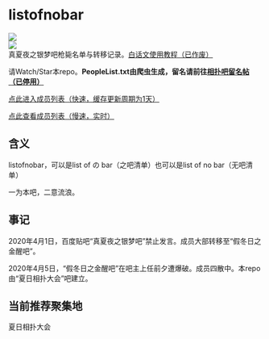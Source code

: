 # listofnobar
<a title="Watch" target="_blank" href="https://github.com/lixiang810/listofnobar/watchers"><img src="https://img.shields.io/github/watchers/lixiang810/listofnobar.svg?label=Watchers&style=social"></a>  
<a title="GitHub Star" target="_blank" href="https://github.com/lixiang810/listofnobar/stargazers"><img src="https://img.shields.io/github/stars/lixiang810/listofnobar.svg?label=Stars&style=social"></a>  
真夏夜之银梦吧枪毙名单与转移记录。[白话文使用教程（已作废）](https://github.com/lixiang810/listofnobar/wiki)

请Watch/Star本repo。**PeopleList.txt由爬虫生成，留名请前往[相扑吧留名帖（已停用）](https://tieba.baidu.com/p/6598964667)**

[点此进入成员列表（快速，缓存更新周期为1天）](https://cdn.jsdelivr.net/gh/lixiang810/listofnobar/PeopleList.txt "点此进入成员列表")

[点此查看成员列表（慢速，实时）](https://github.com/lixiang810/listofnobar/blob/master/PeopleList.txt "coco")

含义
----

listofnobar，可以是list of の bar（之吧清单）也可以是list of no bar（无吧清单）

一为本吧，二意流浪。

事记
----

2020年4月1日，百度贴吧“真夏夜之银梦吧”禁止发言。成员大部转移至“假冬日之金醒吧”。

2020年4月5日，“假冬日之金醒吧”在吧主上任前夕遭爆破。成员四散中。本repo由“夏日相扑大会”吧建立。

当前推荐聚集地
----
夏日相扑大会
